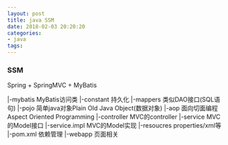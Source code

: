 ```yaml
---
layout: post
title: java SSM
date: 2018-02-03 20:20:20
categories:
- java
tags:
---
```


### SSM

Spring + SpringMVC + MyBatis

|-mybatis MyBatis访问类
|-constant 持久化
|-mappers 类似DAO接口(SQL语句)
|-pojo 简单java对象Plain Old Java Object(数据对象)
|-aop  面向切面编程 Aspect Oriented Programming
|-controller MVC的controller
|-service MVC的Model接口
|-service.impl MVC的Model实现
|-resoucres properties/xml等
|-pom.xml 依赖管理
|-webapp 页面相关
